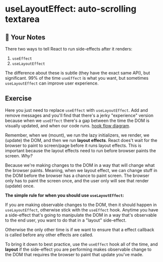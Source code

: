 # useLayoutEffect: auto-scrolling textarea

## 📝 Your Notes

There two ways to tell React to run side-effects after it renders:

1. `useEffect`
2. `useLayoutEffect`

The difference about these is subtle (they have the exact same API), but
significant. 99% of the time `useEffect` is what you want, but sometimes
`useLayoutEffect` can improve user experience.

## Exercise

Here you just need to replace `useEffect` with `useLayoutEffect`. Add and remove
messages and you'll find that there's a jerky "experience" version because when
we `useEffect` there's a gap between the time the DOM is visually updated, and
when our code runs. [hook flow diagram](https://github.com/donavon/hook-flow).

Remember, when we (mount), we run the lazy initializers, we render, we (update)
the DOM, and then we run **layout effects**. React does't wait for the browser
to paint to screen/page before it runs layout effects. This is important because
the layout effects need to run before browser paints the screen. _Why?_

Because we're making changes to the DOM in a way that will change what the
browser paints. Meaning, when we layout effect, we can change stuff in the DOM
before the browser has a chance to paint screen. The browser only has to paint
the screen once, and the user only will see that render (update) once.

**The simple rule for when you should use `useLayoutEffect`:**

If you are making observable changes to the DOM, then it should happen in
`useLayoutEffect`, otherwise stick with the `useEffect` hook. Anytime you have a
side-effect that's going to manipulate the DOM in a way that's observable to the
end user, you want to do that in a "layout" side-effect.

Otherwise the only other time is if we want to ensure that a effect callback is
called before any other effects are called.

To bring it down to best practice, use the `useEffect` hook all of the time, and
**layout** if the side-effect you are performing makes observable change to the
DOM that requires the browser to paint that update you've made.

